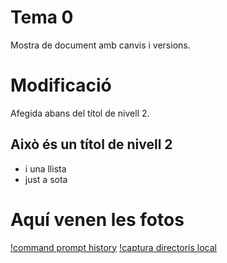 # Tema 0
Mostra de document amb canvis i versions.

# Modificació
Afegida abans del títol de nivell 2.

## Això és un títol de nivell 2
- i una llista
- just a sota

# Aquí venen les fotos
[!command prompt history](https://github.com/Kaylen7/it-academy-php/blob/main/Sprint1/Git-Github/Captura-directoris-local.PNG)
[!captura directoris local](https://github.com/Kaylen7/it-academy-php/blob/main/Sprint1/Git-Github/Captura-directoris-local.PNG)

